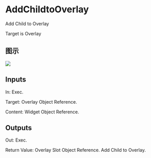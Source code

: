 # AddChildtoOverlay

Add Child to Overlay

Target is Overlay

## 图示

![]($-20221218-21332988.png)

## Inputs

In: Exec.

Target: Overlay Object Reference.

Content: Widget Object Reference.  

## Outputs

Out: Exec.

Return Value: Overlay Slot Object Reference. Add Child to Overlay.

